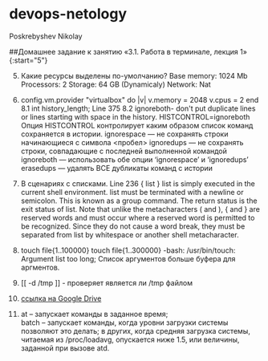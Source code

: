 # devops-netology
Poskrebyshev Nikolay

##Домашнее задание к занятию «3.1. Работа в терминале, лекция 1»
{:start="5"}

5. Какие ресурсы выделены по-умолчанию?
	Base memory: 1024 Mb
	Processors: 2
	Storage: 64 GB (Dynamicaly)
	Network: Nat
6.
	config.vm.provider "virtualbox" do |v|
		v.memory = 2048 
		v.cpus = 2 
	end
8.1 int history_length; Line 375
8.2 ignoreboth-  don't put duplicate lines or lines starting with space in the history.
HISTCONTROL=ignoreboth
Опция HISTCONTROL контролирует каким образом список команд сохраняется в истории.
ignorespace — не сохранять строки начинающиеся с символа <пробел>
ignoredups — не сохранять строки, совпадающие с последней выполненной командой
ignoreboth — использовать обе опции ‘ignorespace’ и ‘ignoredups’
erasedups — удалять ВСЕ дубликаты команд с истории
9. В сценариях с списками. Line 236
{ list }
              list is simply executed in the current shell environment.  list must be terminated with a newline or semicolon.  This is known
              as a group command.  The return status is the exit status of list.  Note that unlike the metacharacters ( and ), { and  }  are
              reserved words and must occur where a reserved word is permitted to be recognized.  Since they do not cause a word break, they
              must be separated from list by whitespace or another shell metacharacter.

10. touch file{1..100000}
	touch file{1..300000}
	-bash: /usr/bin/touch: Argument list too long; 
		Список аргументов больше буфера для аргментов.
11. [[ -d /tmp ]] - проверяет является ли /tmp файлом 

12. [ссылка на Google Drive](https://drive.google.com/file/d/1bWfTNOdnuZ4hocx8bNmo8toV0_g6lOoT/view?usp=sharing)
13. at – запускает команды в заданное время;  
batch – запускает команды, когда уровни загрузки системы позволяют это делать; в других, когда средняя загрузка системы, читаемая из /proc/loadavg, опускается ниже 1.5, или величины, заданной при вызове atd.

